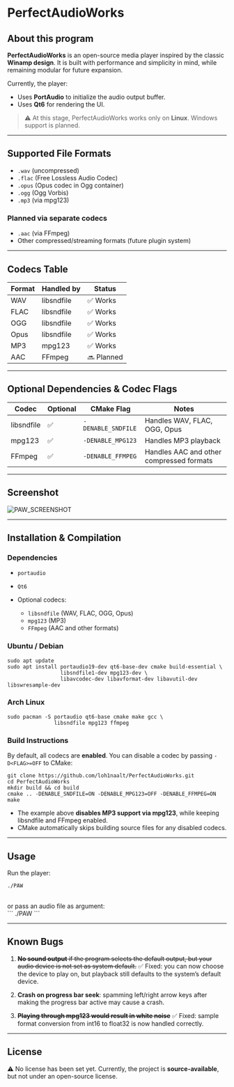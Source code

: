 # PerfectAudioWorks

## About this program

**PerfectAudioWorks** is an open-source media player inspired by the classic **Winamp design**.
It is built with performance and simplicity in mind, while remaining modular for future expansion.

Currently, the player:

* Uses **PortAudio** to initialize the audio output buffer.
* Uses **Qt6** for rendering the UI.

> ⚠️ At this stage, PerfectAudioWorks works only on **Linux**. Windows support is planned.

---

## Supported File Formats

* `.wav` (uncompressed)
* `.flac` (Free Lossless Audio Codec)
* `.opus` (Opus codec in Ogg container)
* `.ogg` (Ogg Vorbis)
* `.mp3` (via mpg123)

### Planned via **separate codecs**

* `.aac` (via FFmpeg)
* Other compressed/streaming formats (future plugin system)

---

## Codecs Table

| Format | Handled by | Status     |
| ------ | ---------- | ---------- |
| WAV    | libsndfile | ✅ Works    |
| FLAC   | libsndfile | ✅ Works    |
| OGG    | libsndfile | ✅ Works    |
| Opus   | libsndfile | ✅ Works    |
| MP3    | mpg123     | ✅ Works    |
| AAC    | FFmpeg     | 🔜 Planned |

---

## Optional Dependencies & Codec Flags

| Codec      | Optional | CMake Flag       | Notes                                    |
| ---------- | -------- | ---------------- | ---------------------------------------- |
| libsndfile | ✅        | `-DENABLE_SNDFILE` | Handles WAV, FLAC, OGG, Opus             |
| mpg123     | ✅        | `-DENABLE_MPG123`  | Handles MP3 playback                     |
| FFmpeg     | ✅        | `-DENABLE_FFMPEG`  | Handles AAC and other compressed formats |

---

## Screenshot

![PAW_SCREENSHOT](https://cdn.discordapp.com/attachments/882608057979383869/1415279069297115248/image.png?ex=68c2a0d8&is=68c14f58&hm=171a8497ac1ca9192c9510b5120a5acfecdaad43dacb8565cb3c9cbd8bf36596&)

---

## Installation & Compilation

### Dependencies

* `portaudio`
* `Qt6`
* Optional codecs:

  * `libsndfile` (WAV, FLAC, OGG, Opus)
  * `mpg123` (MP3)
  * `FFmpeg` (AAC and other formats)

### Ubuntu / Debian

```
sudo apt update
sudo apt install portaudio19-dev qt6-base-dev cmake build-essential \
                 libsndfile1-dev mpg123-dev \
                 libavcodec-dev libavformat-dev libavutil-dev libswresample-dev
```

### Arch Linux

```
sudo pacman -S portaudio qt6-base cmake make gcc \
               libsndfile mpg123 ffmpeg
```

### Build Instructions

By default, all codecs are **enabled**. You can disable a codec by passing `-D<FLAG>=OFF` to CMake:

```
git clone https://github.com/loh1naalt/PerfectAudioWorks.git
cd PerfectAudioWorks
mkdir build && cd build
cmake .. -DENABLE_SNDFILE=ON -DENABLE_MPG123=OFF -DENABLE_FFMPEG=ON
make
```

* The example above **disables MP3 support via mpg123**, while keeping libsndfile and FFmpeg enabled.
* CMake automatically skips building source files for any disabled codecs.

---

## Usage

Run the player:

```
./PAW 
```
<br>
 or pass an audio file as argument:
 <br>
 ```
./PAW  <audio_file_path>
```

---

## Known Bugs

1. ~~**No sound output** if the program selects the default output, but your audio device is not set as system default.~~
   ✅ Fixed: you can now choose the device to play on, but playback still defaults to the system’s default device.

2. **Crash on progress bar seek**: spamming left/right arrow keys after making the progress bar active may cause a crash.

3. ~~**Playing through mpg123 would result in white noise**~~
   ✅ Fixed: sample format conversion from int16 to float32 is now handled correctly.

---

## License

⚠️ No license has been set yet. Currently, the project is **source-available**, but not under an open-source license.
